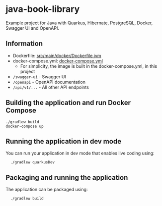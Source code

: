 # java-book-library

Example project for Java with Quarkus, Hibernate, PostgreSQL, Docker, Swagger UI and OpenAPI.

## Information

- Dockerfile: [src/main/docker/Dockerfile.jvm](src/main/docker/Dockerfile.jvm)
- docker-compose.yml: [docker-compose.yml](docker-compose.yml)
  - For simplicity, the image is built in the docker-compose.yml, in this project
- `/swagger-ui` - Swagger UI
- `/openapi` - OpenAPI documentation
- `/api/v1/...` - All other API endpoints

## Building the application and run Docker Compose

```shell script
./gradlew build
docker-compose up
```

## Running the application in dev mode

  You can run your application in dev mode that enables live coding using:

```shell script
  ./gradlew quarkusDev
```

## Packaging and running the application

  The application can be packaged using:

```shell script
  ./gradlew build
```

